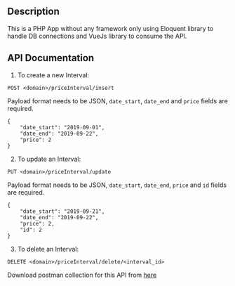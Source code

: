 ## Description
This is a PHP App without any framework only using Eloquent library to handle DB connections and VueJs library to consume the API.

## API Documentation

1. To create a new Interval:
```
POST <domain>/priceInterval/insert
```
Payload format needs to be JSON, `date_start`, `date_end` and `price` fields are required.

```
{
	"date_start": "2019-09-01",
	"date_end": "2019-09-22",
	"price": 2
}
```

2. To update an Interval:
```
PUT <domain>/priceInterval/update
```
Payload format needs to be JSON, `date_start`, `date_end`, `price` and `id` fields are required.

```
{
	"date_start": "2019-09-21",
	"date_end": "2019-09-22",
	"price": 2,
	"id": 2
}
```
3. To delete an Interval:
```
DELETE <domain>/priceInterval/delete/<interval_id>
```
Download postman collection for this API from [here](https://drive.google.com/open?id=1LekvLEQzefVazmEo86pa32p4Z54yhpSP)

